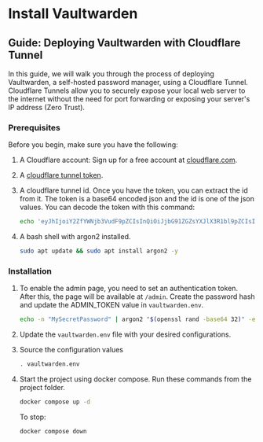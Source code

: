 # Install Vaultwarden

## Guide: Deploying Vaultwarden with Cloudflare Tunnel

In this guide, we will walk you through the process of deploying Vaultwarden, a self-hosted password manager, using a Cloudflare Tunnel. Cloudflare Tunnels allow you to securely expose your local web server to the internet without the need for port forwarding or exposing your server's IP address (Zero Trust).

### Prerequisites

Before you begin, make sure you have the following:

1. A Cloudflare account: Sign up for a free account at [cloudflare.com](https://www.cloudflare.com).

2. A [cloudflare tunnel token](https://developers.cloudflare.com/cloudflare-one/connections/connect-networks/get-started/create-remote-tunnel/).

3. A cloudflare tunnel id. Once you have the token, you can extract the id from it. The token is a base64 encoded json and the id is one of the json values. You can decode the token with this command:

    ```bash
    echo 'eyJhIjoiY2ZfYWNjb3VudF9pZCIsInQiOiJjbG91ZGZsYXJlX3R1bl9pZCIsInMiOiJjZl90dW5fc2VjcmV0In0=' | base64 -d
    ```

4. A bash shell with argon2 installed.

    ```bash
    sudo apt update && sudo apt install argon2 -y
    ```

### Installation

1. To enable the admin page, you need to set an authentication token. After this, the page will be available at `/admin`. Create the password hash and update the ADMIN_TOKEN value in `vaultwarden.env`.

    ```bash
    echo -n "MySecretPassword" | argon2 "$(openssl rand -base64 32)" -e -id -k 65540 -t 3 -p 4 | sed 's/\$/\$\$/g'
    ```

2. Update the `vaultwarden.env` file with your desired configurations.

3. Source the configuration values

    ```bash
    . vaultwarden.env
    ```

4. Start the project using docker compose. Run these commands from the project folder.

    ```bash
    docker compose up -d
    ```

    To stop:

    ```bash
    docker compose down
    ```
